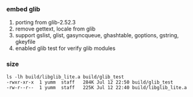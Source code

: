 ### embed glib
1. porting from glib-2.52.3
2. remove gettext, locale from glib
3. support gslist, glist, gasyncqueue, ghashtable, goptions, gstring, gkeyfile
4. enabled glib test for verify glib modules

### size
```shell
ls -lh build/libglib_lite.a build/glib_test
-rwxr-xr-x  1 yumm  staff   284K Jul 12 22:50 build/glib_test
-rw-r--r--  1 yumm  staff   225K Jul 12 22:40 build/libglib_lite.a
```

